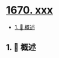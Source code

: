 # [1670. xxx](https://github.com/Tdahuyou/TNotes.leetcode/tree/main/notes/1670.%20xxx)

<!-- region:toc -->

- [1. 📝 概述](#1--概述)

<!-- endregion:toc -->

## 1. 📝 概述
